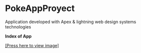 # PokeAppProyect
Application developed with Apex &amp; lightning web design systems technologies

<strong>Index of App</strong>

<a href="https://github.com/RichardDB7/PokeAppProyect/blob/main/FinalProyectPicture.png">[Press here to view image]</a>
